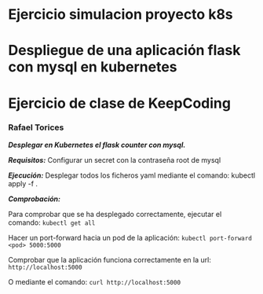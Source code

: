 # Ejercicio simulacion proyecto k8s
# Despliegue de una aplicación flask con mysql en kubernetes
# Ejercicio de clase de KeepCoding

### Rafael Torices
**_Desplegar en Kubernetes el flask counter con mysql._**

**_Requisitos:_**
Configurar un secret con la contraseña root de mysql

**_Ejecución:_**
Desplegar todos los ficheros yaml mediante el comando:
kubectl apply -f .

**_Comprobación:_**

Para comprobar que se ha desplegado correctamente, ejecutar el comando:
`kubectl get all`


Hacer un port-forward hacia un pod de la aplicación:
`kubectl port-forward <pod> 5000:5000`


Comprobar que la aplicación funciona correctamente en la url:
`http://localhost:5000`


O mediante el comando:
`curl http://localhost:5000`





